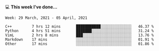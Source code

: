 💻 **This week I've done...**

<!--START_SECTION:waka-->
```text
Week: 29 March, 2021 - 05 April, 2021

C++         7 hrs 12 mins       ███████████░░░░░░░░░░░░░░   46.37 % 
Python      4 hrs 51 mins       ███████░░░░░░░░░░░░░░░░░░   31.24 % 
VimL        2 hrs 8 mins        ███░░░░░░░░░░░░░░░░░░░░░░   13.76 % 
Markdown    17 mins             ░░░░░░░░░░░░░░░░░░░░░░░░░   01.91 % 
Other       17 mins             ░░░░░░░░░░░░░░░░░░░░░░░░░   01.86 %
```
<!--END_SECTION:waka-->
